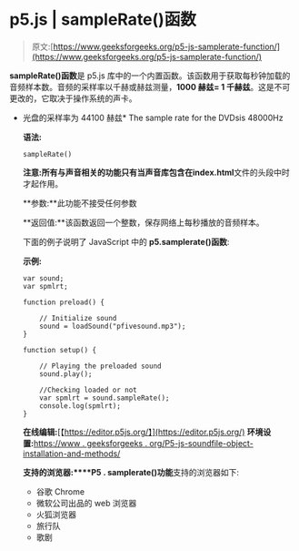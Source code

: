 # p5.js | sampleRate()函数

> 原文:[https://www.geeksforgeeks.org/p5-js-samplerate-function/](https://www.geeksforgeeks.org/p5-js-samplerate-function/)

**sampleRate()函数**是 p5.js 库中的一个内置函数。该函数用于获取每秒钟加载的音频样本数。音频的采样率以千赫或赫兹测量，**1000 赫兹= 1 千赫兹**。这是不可更改的，它取决于操作系统的声卡。

*   光盘的采样率为 44100 赫兹*   The sample rate for the DVDsis 48000Hz

    **语法:**

    ```
    sampleRate()
    ```

    **注意:**所有与声音相关的功能只有当声音库包含在**index.html**文件的头段中时才起作用。

    **参数:**此功能不接受任何参数

    **返回值:**该函数返回一个整数，保存网络上每秒播放的音频样本。

    下面的例子说明了 JavaScript 中的 **p5.samplerate()函数**:

    **示例:**

    ```
    var sound; 
    var spmlrt; 

    function preload() { 

        // Initialize sound 
        sound = loadSound("pfivesound.mp3"); 
    } 

    function setup() { 

        // Playing the preloaded sound 
        sound.play(); 

        //Checking loaded or not 
        var spmlrt = sound.sampleRate(); 
        console.log(spmlrt); 
    } 
    ```

    **在线编辑:**[【https://editor.p5js.org/】](https://editor.p5js.org/)
    **环境设置:**[https://www . geeksforgeeks . org/P5-js-soundfile-object-installation-and-methods/](https://www.geeksforgeeks.org/p5-js-soundfile-object-installation-and-methods/)

     **支持的浏览器:****P5 . samplerate()功能**支持的浏览器如下:

    *   谷歌 Chrome
    *   微软公司出品的 web 浏览器
    *   火狐浏览器
    *   旅行队
    *   歌剧